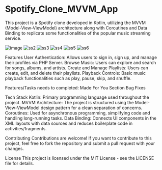 # Spotify_Clone_MVVM_App

This project is a Spotify clone developed in Kotlin, utilizing the MVVM (Model-View-ViewModel) architecture along with Coroutines and Data Binding to replicate some functionalities of the popular music streaming service.

![image](https://github.com/HritikBhat/Spotify_Clone_MVVM_App/assets/43090040/0f95acab-23af-45c5-99c4-dc03781938ae)
![ss2](https://github.com/HritikBhat/Spotify_Clone_MVVM_App/assets/43090040/462c9ea3-49b8-4d55-8199-76e87ee14334)
![ss3](https://github.com/HritikBhat/Spotify_Clone_MVVM_App/assets/43090040/017d3162-6a75-42c1-8b16-e5071c3a7f26)
![ss4](https://github.com/HritikBhat/Spotify_Clone_MVVM_App/assets/43090040/dc1fb770-8d8b-451b-928c-2ac744d806ea)
![ss5](https://github.com/HritikBhat/Spotify_Clone_MVVM_App/assets/43090040/35e684ab-6a5e-458d-a8a9-4a2d2ad5e857)
![ss6](https://github.com/HritikBhat/Spotify_Clone_MVVM_App/assets/43090040/6ff0830f-3632-4ba4-b1b2-a4b063daab35)


Features
User Authentication: Allows users to sign in, sign up, and manage their profiles via PHP Server.
Browse Music: Users can explore and search for songs, albums, and artists.
Create and Manage Playlists: Users can create, edit, and delete their playlists.
Playback Controls: Basic music playback functionalities such as play, pause, skip, and shuffle.

Features/Tasks needs to completed:
Made For You Section
Bug Fixes


Tech Stack
Kotlin: Primary programming language used throughout the project.
MVVM Architecture: The project is structured using the Model-View-ViewModel design pattern for a clean separation of concerns.
Coroutines: Used for asynchronous programming, simplifying code and handling long-running tasks.
Data Binding: Connects UI components in the XML layouts with data sources and reduces boilerplate code in activities/fragments.

Contributing
Contributions are welcome! If you want to contribute to this project, feel free to fork the repository and submit a pull request with your changes.

License
This project is licensed under the MIT License - see the LICENSE file for details.
